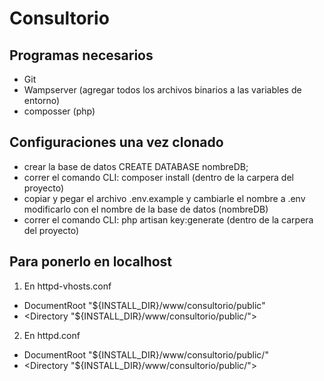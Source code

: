 # Consultorio

## Programas necesarios
* Git
* Wampserver (agregar todos los archivos binarios a las variables de entorno)
* composser (php)
## Configuraciones una vez clonado
* crear la base de datos CREATE DATABASE nombreDB;
* correr el comando CLI: composer install (dentro de la carpera del proyecto)
* copiar y pegar el archivo .env.example y cambiarle el nombre a .env modificarlo con el nombre de la base de datos (nombreDB)
* correr el comando CLI: php artisan key:generate (dentro de la carpera del proyecto)
## Para ponerlo en localhost
1. En httpd-vhosts.conf
- DocumentRoot "${INSTALL_DIR}/www/consultorio/public"
- <Directory "${INSTALL_DIR}/www/consultorio/public/">
2. En httpd.conf
- DocumentRoot "${INSTALL_DIR}/www/consultorio/public/"
- <Directory "${INSTALL_DIR}/www/consultorio/public/">